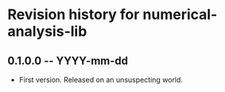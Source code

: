 # Revision history for numerical-analysis-lib

## 0.1.0.0 -- YYYY-mm-dd

* First version. Released on an unsuspecting world.
